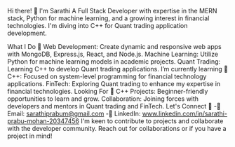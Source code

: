Hi there! 👋 I'm Sarathi
A Full Stack Developer with expertise in the MERN stack, Python for machine learning, and a growing interest in financial technologies. I'm diving into C++ for Quant trading application development.

What I Do 🚀
Web Development: Create dynamic and responsive web apps with MongoDB, Express.js, React, and Node.js.
Machine Learning: Utilize Python for machine learning models in academic projects.
Quant Trading: Learning C++ to develop Quant trading applications.
I’m currently learning 🌱
C++: Focused on system-level programming for financial technology applications.
FinTech: Exploring Quant trading to enhance my expertise in financial technologies.
Looking For 👥
C++ Projects: Beginner-friendly opportunities to learn and grow.
Collaboration: Joining forces with developers and mentors in Quant trading and FinTech.
Let's Connect 👥
-📧 Email: sarathiprabum@gmail.com
-💼 LinkedIn:  www.linkedin.com/in/sarathi-prabu-mohan-20347456
I'm keen to contribute to projects and collaborate with the developer community. Reach out for collaborations or if you have a project in mind!

